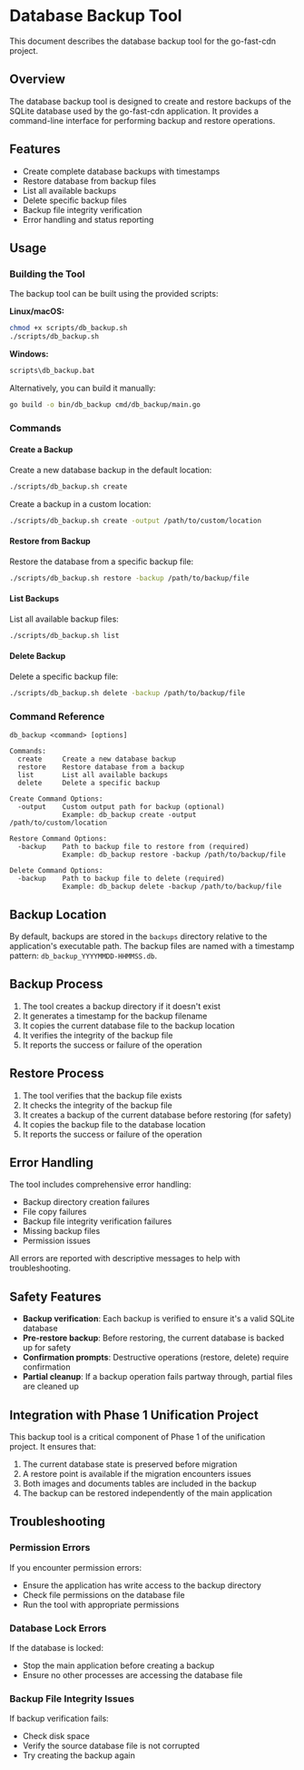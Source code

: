 # Database Backup Tool

This document describes the database backup tool for the go-fast-cdn project.

## Overview

The database backup tool is designed to create and restore backups of the SQLite database used by the go-fast-cdn application. It provides a command-line interface for performing backup and restore operations.

## Features

- Create complete database backups with timestamps
- Restore database from backup files
- List all available backups
- Delete specific backup files
- Backup file integrity verification
- Error handling and status reporting

## Usage

### Building the Tool

The backup tool can be built using the provided scripts:

**Linux/macOS:**
```bash
chmod +x scripts/db_backup.sh
./scripts/db_backup.sh
```

**Windows:**
```cmd
scripts\db_backup.bat
```

Alternatively, you can build it manually:
```bash
go build -o bin/db_backup cmd/db_backup/main.go
```

### Commands

#### Create a Backup

Create a new database backup in the default location:
```bash
./scripts/db_backup.sh create
```

Create a backup in a custom location:
```bash
./scripts/db_backup.sh create -output /path/to/custom/location
```

#### Restore from Backup

Restore the database from a specific backup file:
```bash
./scripts/db_backup.sh restore -backup /path/to/backup/file
```

#### List Backups

List all available backup files:
```bash
./scripts/db_backup.sh list
```

#### Delete Backup

Delete a specific backup file:
```bash
./scripts/db_backup.sh delete -backup /path/to/backup/file
```

### Command Reference

```
db_backup <command> [options]

Commands:
  create     Create a new database backup
  restore    Restore database from a backup
  list       List all available backups
  delete     Delete a specific backup

Create Command Options:
  -output    Custom output path for backup (optional)
             Example: db_backup create -output /path/to/custom/location

Restore Command Options:
  -backup    Path to backup file to restore from (required)
             Example: db_backup restore -backup /path/to/backup/file

Delete Command Options:
  -backup    Path to backup file to delete (required)
             Example: db_backup delete -backup /path/to/backup/file
```

## Backup Location

By default, backups are stored in the `backups` directory relative to the application's executable path. The backup files are named with a timestamp pattern: `db_backup_YYYYMMDD-HHMMSS.db`.

## Backup Process

1. The tool creates a backup directory if it doesn't exist
2. It generates a timestamp for the backup filename
3. It copies the current database file to the backup location
4. It verifies the integrity of the backup file
5. It reports the success or failure of the operation

## Restore Process

1. The tool verifies that the backup file exists
2. It checks the integrity of the backup file
3. It creates a backup of the current database before restoring (for safety)
4. It copies the backup file to the database location
5. It reports the success or failure of the operation

## Error Handling

The tool includes comprehensive error handling:

- Backup directory creation failures
- File copy failures
- Backup file integrity verification failures
- Missing backup files
- Permission issues

All errors are reported with descriptive messages to help with troubleshooting.

## Safety Features

- **Backup verification**: Each backup is verified to ensure it's a valid SQLite database
- **Pre-restore backup**: Before restoring, the current database is backed up for safety
- **Confirmation prompts**: Destructive operations (restore, delete) require confirmation
- **Partial cleanup**: If a backup operation fails partway through, partial files are cleaned up

## Integration with Phase 1 Unification Project

This backup tool is a critical component of Phase 1 of the unification project. It ensures that:

1. The current database state is preserved before migration
2. A restore point is available if the migration encounters issues
3. Both images and documents tables are included in the backup
4. The backup can be restored independently of the main application

## Troubleshooting

### Permission Errors

If you encounter permission errors:
- Ensure the application has write access to the backup directory
- Check file permissions on the database file
- Run the tool with appropriate permissions

### Database Lock Errors

If the database is locked:
- Stop the main application before creating a backup
- Ensure no other processes are accessing the database file

### Backup File Integrity Issues

If backup verification fails:
- Check disk space
- Verify the source database file is not corrupted
- Try creating the backup again